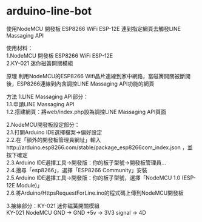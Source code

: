 # arduino-line-bot
使用NodeMCU 開發板 ESP8266 WiFi ESP-12E 連到指定網頁去觸發LINE Massaging API  
 
使用材料：   
1.NodeMCU 開發板 ESP8266 WiFi ESP-12E   
2.KY-021 迷你磁簧開關模組   

原理 
利用NodeMCU的ESP8266 Wifi晶片連線到家中網路，當磁簧開關被斷開後，ESP8266連線到內含調控LINE Massaging API功能的網頁   
  
方法
1.LINE Massaging API部分：   
  1.1.申請LINE Massaging API  
  1.2.搭建網頁：將web/index.php設為調控LINE Massaging API頁面   
  
2.NodeMCU開發板設定部分：   
  2.1.打開Arduino IDE選擇檔案->偏好設定   
  2.2.在「額外的開發板管理員網址」輸入http://arduino.esp8266.com/stable/package_esp8266com_index.json ，並按下確定   
  2.3.Arduino IDE選擇工具->開發版：你的板子型號->開發板管理員...  
  2.4.搜尋「esp8266」，選擇「ESP8266 Community」安裝   
  2.5.Arduino IDE選擇工具->開發版：你的板子型號，選擇「NodeMCU 1.0 (ESP-12E Module)」  
  2.6.將Arduino/HttpsRequestForLine.ino的程式碼上傳到NodeMCU開發板   
  
3.接線部分：KY-021 迷你磁簧開關模組   
    KY-021      NodeMCU
    GND     ->  GND
    +5v     ->  3V3
    signal  ->  4D

